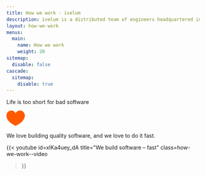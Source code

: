 ```yaml
---
title: How we work - ivelum
description: ivelum is a distributed team of engineers headquartered in Vilnius, Lithuania. We've been helping both start-ups and established businesses build their products since 2003
layout: how-we-work
menus:
  main:
    name: How we work
    weight: 20
sitemap:
  disable: false
cascade:
  sitemap:
    disable: true
---
```


Life is too short for bad software

![Heart](img/heart.svg)

We love building quality software, and we love to do it fast.

{{< youtube
  id=xIKa4uey_dA
  title="We build software – fast"
  class=how-we-work--video
>}}
